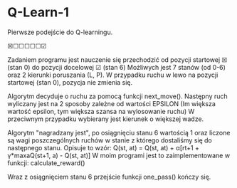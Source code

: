 # Q-Learn-1
Pierwsze podejście do Q-learningu.

☒☐☐☐☐☐☑

Zadaniem programu jest nauczenie się przechodzić od pozycji startowej ☒ (stan 0) do pozycji docelowej ☑ (stan 6)
Możliwych jest 7 stanów (od 0-6) oraz 2 kierunki poruszania (L, P). W przypadku ruchu w lewo na pozycji startowej (stan 0), pozycja nie zmienia się.

Algorytm decyduje o ruchu za pomocą funkcji next_move().
Następny ruch wyliczany jest na 2 sposoby zależne od wartości EPSILON (Im większa wartość epsilon, tym większa szansa na wylosowanie ruchu)
W przeciwnym przypadku wybierany jest kierunek o większej wadze.

Algorytm "nagradzany jest", po osiągnięciu stanu 6 wartością 1 oraz liczone są wagi poszczególnych ruchów w stanie z którego dostaliśmy się do następnego stanu.
Opisuje to wzór:
Q(st, at) = Q(st, at) + α[rt+1 + γ*maxaQ(st+1, a) - Q(st, at)]
W moim programi jest to zaimplementowane w funkcji: calculate_reward()

Wraz z osiągnięciem stanu 6 przejście funkcji one_pass() kończy się.
